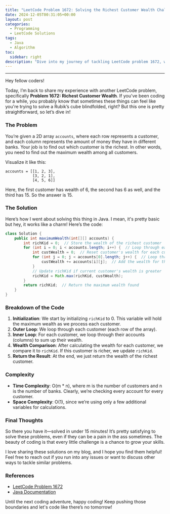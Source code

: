```yaml
---
title: "LeetCode Problem 1672: Solving the Richest Customer Wealth Challenge"
date: 2024-12-05T00:31:05+00:00
layout: post
categories:
  - Programming
  - LeetCode Solutions
tags:
  - Java
  - Algorithm
toc:
  sidebar: right
description: "Dive into my journey of tackling LeetCode problem 1672, where I dissect the simplest way to find the richest customer in a matrix of accounts. Grab a coffee and let's code!"
---
```

---

Hey fellow coders! 

Today, I’m back to share my experience with another LeetCode problem, specifically **Problem 1672: Richest Customer Wealth**. If you've been coding for a while, you probably know that sometimes these things can feel like you're trying to solve a Rubik’s cube blindfolded, right? But this one is pretty straightforward, so let’s dive in!

### The Problem
You’re given a 2D array `accounts`, where each row represents a customer, and each column represents the amount of money they have in different banks. Your job is to find out which customer is the richest. In other words, you need to find out the maximum wealth among all customers.

Visualize it like this:

```
accounts = [[1, 2, 3],
            [3, 2, 1],
            [4, 5, 6]]
```

Here, the first customer has wealth of 6, the second has 6 as well, and the third has 15. So the answer is 15.

### The Solution
Here’s how I went about solving this thing in Java. I mean, it's pretty basic but hey, it works like a charm! Here’s the code:

```java
class Solution {
    public int maximumWealth(int[][] accounts) {
        int richKid = 0;  // Store the wealth of the richest customer
        for (int i = 0; i < accounts.length; i++) {  // Loop through each customer
            int custWealth = 0;  // Reset customer's wealth for each customer
            for (int j = 0; j < accounts[0].length; j++) {  // Loop through each bank account
                custWealth += accounts[i][j];  // Add the wealth for this customer
            }
            // Update richKid if current customer's wealth is greater
            richKid = Math.max(richKid, custWealth);
        }
        return richKid;  // Return the maximum wealth found
    }
}
```

### Breakdown of the Code
1. **Initialization**: We start by initializing `richKid` to 0. This variable will hold the maximum wealth as we process each customer.
2. **Outer Loop**: We loop through each customer (each row of the array).
3. **Inner Loop**: For each customer, we loop through their accounts (columns) to sum up their wealth.
4. **Wealth Comparison**: After calculating the wealth for each customer, we compare it to `richKid`. If this customer is richer, we update `richKid`.
5. **Return the Result**: At the end, we just return the wealth of the richest customer.

### Complexity
- **Time Complexity**: O(m * n), where m is the number of customers and n is the number of banks. Clearly, we’re checking every account for every customer.
- **Space Complexity**: O(1), since we’re using only a few additional variables for calculations.

### Final Thoughts
So there you have it—solved in under 15 minutes! It’s pretty satisfying to solve these problems, even if they can be a pain in the ass sometimes. The beauty of coding is that every little challenge is a chance to grow your skills. 

I love sharing these solutions on my blog, and I hope you find them helpful! Feel free to reach out if you run into any issues or want to discuss other ways to tackle similar problems.

### References
- [LeetCode Problem 1672](https://leetcode.com/problems/richest-customer-wealth/)
- [Java Documentation](https://docs.oracle.com/javase/8/docs/api/)

Until the next coding adventure, happy coding! Keep pushing those boundaries and let's code like there’s no tomorrow!